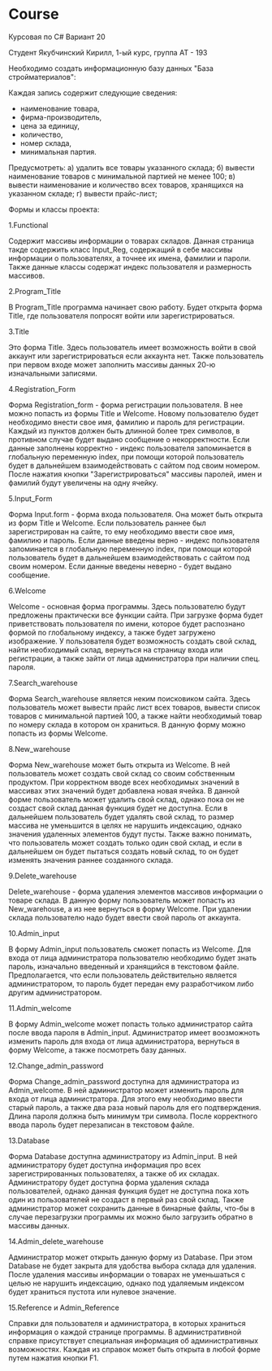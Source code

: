 # Course
Курсовая по C# Вариант 20

Студент Якубчинский Кирилл, 1-ый курс, группа АТ - 193

Необходимо создать информационную базу данных "База стройматериалов":

Каждая запись содержит следующие сведения: 
-	наименование товара,
-	фирма-производитель,
-	цена за единицу,
-	количество,
-	номер склада,
-	минимальная партия.

Предусмотреть:
а)	удалить все товары указанного склада;
б)	вывести наименование товаров с минимальной партией не менее 100;
в)	вывести наименование и количество всех товаров, хранящихся на указанном складе;
г)	вывести прайс-лист;

Формы и классы проекта:

1.Functional

Содержит массивы информации о товарах складов. Данная страница такде содержить класс Input_Reg, содержащий в себе массивы информации
о пользователях, а точнее их имена, фамилии и пароли. Также данные классы содержат индекс пользователя и размерность массивов.

2.Program_Title

В Program_Title программа начинает свою работу. Будет открыта форма Title, где пользователя попросят войти или зарегистрироваться.

3.Title

Это форма Title. Здесь пользователь имеет возможность войти в свой аккаунт или зарегистрироваться если аккаунта нет.
Также пользователь при первом входе может заполнить массивы данных 20-ю изначальными записями.

4.Registration_Form

Форма Registration_form - форма регистрации пользователя.
           В нее можно попасть из формы Title и Welcome.
           Новому пользователю будет необходимо внести свое имя, фамилию и пароль
           для регистрации. Каждый из пунктов должен быть длинной более трех
           символов, в противном случае будет выдано сообщение о некорректности.
           Если данные заполнены корректно - индекс пользователя запоминается
           в глобальную переменную index, при помощи которой пользователь 
           будет в дальнейшем взаимодействовать с сайтом под своим номером.
           После нажатия кнопки "Зарегистрироваться" массивы паролей, имен и фамилий будут
           увеличены на одну ячейку.
          
5.Input_Form

Форма Input.form - форма входа пользователя. Она может быть открыта из форм Title и Welcome.
           Если пользователь раннее был зарегистрирован
           на сайте, то ему необходимо ввести свое имя, фамилию и пароль.
           Если данные введены верно - индекс пользователя запоминается
           в глобальную переменную index, при помощи которой пользователь 
           будет в дальнейшем взаимодействовать с сайтом под своим номером.
           Если данные введены неверно - будет выдано сообщение.
           
6.Welcome

Welcome - основная форма программы. Здесь
           пользователю будут предложены практически все
           функции сайта. При загрузке форма будет приветствовать
           пользователя по имени, которое будет распознано формой
           по глобальному индексу, а также будет загружено изображение.
           У пользователя будет возможность создать свой склад,
           найти необходимый склад, вернуться на страницу входа или регистрации,
           а также зайти от лица администратора при наличии спец. пароля.
           
7.Search_warehouse

Форма Search_warehouse является неким поисковиком сайта.
           Здесь пользователь может вывести прайс лист всех товаров,
           вывести список товаров с минимальной партией 100, а также
           найти необходимый товар по номеру склада в котором он храниться.
           В данную форму можно попасть из формы Welcome.
           
8.New_warehouse

Форма New_warehouse может быть открыта из Welcome.
           В ней пользователь может создать свой склад со своим собственным
           продуктом. При корректном вводе всех необходимых значений в массивах этих
           значений будет добавлена новая ячейка. В данной форме пользователь может удалить
           свой склад, однако пока он не создаст свой склад данная функция будет не доступна.
           Если в дальнейшем пользователь будет удалять свой склад, то размер массива не уменьшится
           в целях не нарушить индексацию, однако значения удаленных элементов будут пусты. 
           Также важно понимать, что пользователь может создать только один свой склад, и если
           в дальнейшем он будет пытаться создать новый склад, то он будет изменять значения раннее
           созданного склада.
           
9.Delete_warehouse

Delete_warehouse - форма удаления элементов массивов информации о товаре склада.
           В данную форму пользователь может попасть из New_warehouse, а из нее вернуться
           в форму Welcome. При удалении склада пользователю надо будет ввести свой пароль
           от аккаунта.

10.Admin_input

В форму Admin_input пользователь сможет попасть из Welcome.
           Для входа от лица администратора пользователю необходимо будет знать пароль,
           изначально введенный и хранящийся в текстовом файле. Предполагается, что
           если пользователь действительно является администратором, то пароль будет
           передан ему разработчиком либо другим администратором.
           
11.Admin_welcome

В форму Admin_welcome может попасть только администратор сайта после
           ввода пароля в Admin_input. Администратор имеет воозможноть изменить пароль для входа
           от лица администратора, вернуться в форму Welcome, а также посмотреть базу данных.
           
12.Change_admin_password

Форма Change_admin_password доступна для администратора из Admin_welcome.
           В ней администратор может изменить пароль для входа от лица администратора.
           Для этого ему необходимо ввести старый пароль, а также два раза новый пароль
           для его подтверждения. Длина пароля должна быть минимум три символа. 
           После корректного ввода пароль будет перезаписан в текстовом файле.
           
13.Database

Форма Database доступна администратору из Admin_input.
           В ней администратору будет доступна информация про всех зарегистрированных
           пользователях, а также об их складах. Администратору будет доступна форма удаления
           склада пользователей, однако данная функция будет не доступна пока хоть один из пользователей
           не создаст в первый раз свой склад. Также администратор может сохранить данные в бинарные файлы,
           что-бы в случае перезагрузки программы их можно было загрузить обратно в массивы данных.
           
14.Admin_delete_warehouse

Администратор может открыть данную форму из Database.
           При этом Database не будет закрыта для удобства выбора склада
           для удаления. После удаления массивы информации о товарах
           не уменьшаться с целью не нарушить индексацию, однако под удаляемым
           индексом будет храниться пустота или нулевое значение.   
           
15.Reference и Admin_Reference

Справки для пользователя и администратора, в которых храниться информация о каждой странице программы. В административной
справке присутствует специальная информация об административных возможностях. Каждая из справок может быть открыта в любой форме путем нажатия кнопки F1.
